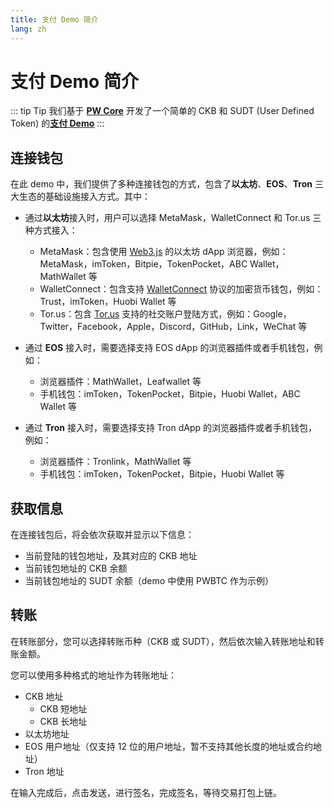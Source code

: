```yaml
---
title: 支付 Demo 简介
lang: zh
---
```


# 支付 Demo 简介

::: tip Tip
我们基于 [**PW Core**](https://github.com/lay2dev/pw-core) 开发了一个简单的 CKB 和 SUDT (User Defined Token) 的[**支付 Demo**](https://pay.lay2.dev/)
:::

## 连接钱包

在此 demo 中，我们提供了多种连接钱包的方式，包含了**以太坊**、**EOS**、**Tron** 三大生态的基础设施接入方式。其中：

* 通过**以太坊**接入时，用户可以选择 MetaMask，WalletConnect 和 Tor.us 三种方式接入：
    * MetaMask：包含使用 [Web3.js](https://github.com/ethereum/web3.js/) 的以太坊 dApp 浏览器，例如：MetaMask，imToken，Bitpie，TokenPocket，ABC Wallet，MathWallet 等
    * WalletConnect：包含支持 [WalletConnect](https://walletconnect.org/) 协议的加密货币钱包，例如：Trust，imToken，Huobi Wallet 等
    * Tor.us：包含 [Tor.us](https://tor.us/) 支持的社交账户登陆方式，例如：Google，Twitter，Facebook，Apple，Discord，GitHub，Link，WeChat 等

* 通过 **EOS** 接入时，需要选择支持 EOS dApp 的浏览器插件或者手机钱包，例如：
    * 浏览器插件：MathWallet，Leafwallet 等
    * 手机钱包：imToken，TokenPocket，Bitpie，Huobi Wallet，ABC Wallet 等

* 通过 **Tron** 接入时，需要选择支持 Tron dApp 的浏览器插件或者手机钱包，例如：
    * 浏览器插件：Tronlink，MathWallet 等
    * 手机钱包：imToken，TokenPocket，Bitpie，Huobi Wallet 等

## 获取信息

在连接钱包后，将会依次获取并显示以下信息：
* 当前登陆的钱包地址，及其对应的 CKB 地址
* 当前钱包地址的 CKB 余额
* 当前钱包地址的 SUDT 余额（demo 中使用 PWBTC 作为示例）

## 转账

在转账部分，您可以选择转账币种（CKB 或 SUDT），然后依次输入转账地址和转账金额。

您可以使用多种格式的地址作为转账地址：
* CKB 地址
    * CKB 短地址
    * CKB 长地址
* 以太坊地址
* EOS 用户地址（仅支持 12 位的用户地址，暂不支持其他长度的地址或合约地址）
* Tron 地址

在输入完成后，点击发送，进行签名，完成签名，等待交易打包上链。